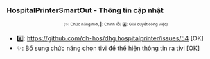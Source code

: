 ﻿### HospitalPrinterSmartOut - Thông tin cập nhật

<div align="center" style="font-size:xx-small">(✨: Chức năng mới,🐛: Chỉnh lỗi, #️⃣: Giải quyết công việc) </div>

-  #️⃣: https://github.com/dh-hos/dhg.hospitalprinter/issues/54 [OK]
-  ✨: Bổ sung chức năng chọn tivi để thể hiện thông tin ra tivi [OK]
